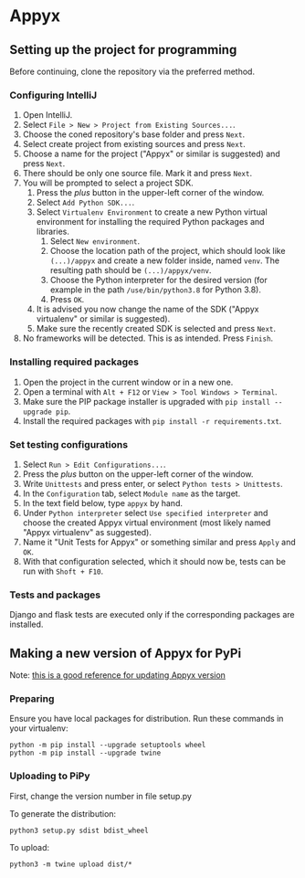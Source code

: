 # Appyx

## Setting up the project for programming
Before continuing, clone the repository via the preferred method.

### Configuring IntelliJ
1. Open IntelliJ.
2. Select `File > New > Project from Existing Sources...`.
3. Choose the coned repository's base folder and press `Next`.
4. Select create project from existing sources and press `Next`.
5. Choose a name for the project ("Appyx" or similar is suggested) and press `Next`.
6. There should be only one source file. Mark it and press `Next`.
7. You will be prompted to select a project SDK.
    1. Press the _plus_ button in the upper-left corner of the window.
    2. Select `Add Python SDK...`.
    3. Select `Virtualenv Environment` to create a new Python virtual environment for installing the required Python packages and libraries.
        1. Select `New environment`.
        2. Choose the location path of the project, which should look like `(...)/appyx` and create a new folder inside, named `venv`. The resulting path should be `(...)/appyx/venv`.
        3. Choose the Python interpreter for the desired version (for example in the path `/use/bin/python3.8` for Python 3.8).
        4. Press `OK`.
    4. It is advised you now change the name of the SDK ("Appyx virtualenv" or similar is suggested).
    5. Make sure the recently created SDK is selected and press `Next`.
8. No frameworks will be detected. This is as intended. Press `Finish`.

### Installing required packages
1. Open the project in the current window or in a new one.
2. Open a terminal with `Alt + F12` or `View > Tool Windows > Terminal`.
3. Make sure the PIP package installer is upgraded with `pip install --upgrade pip`.
4. Install the required packages with `pip install -r requirements.txt`.

### Set testing configurations
1. Select `Run > Edit Configurations...`.
2. Press the _plus_ button on the upper-left corner of the window.
3. Write `Unittests` and press enter, or select `Python tests > Unittests`.
4. In the `Configuration` tab, select `Module name` as the target.
5. In the text field below, type `appyx` by hand.
6. Under `Python interpreter` select `Use specified interpreter` and choose the created Appyx virtual environment (most likely named "Appyx virtualenv" as suggested).
7. Name it "Unit Tests for Appyx" or something similar and press `Apply` and `OK`.
8. With that configuration selected, which it should now be, tests can be run with `Shoft + F10`.

### Tests and packages
Django and flask tests are executed only if the corresponding packages are installed.

## Making a new version of Appyx for PyPi
Note: [this is a good reference for updating Appyx version](https://widdowquinn.github.io/coding/update-pypi-package/)

### Preparing
Ensure you have local packages for distribution. Run these commands in your virtualenv:

```
python -m pip install --upgrade setuptools wheel
python -m pip install --upgrade twine
```

### Uploading to PiPy
First, change the version number in file setup.py

To generate the distribution:
```
python3 setup.py sdist bdist_wheel
```

To upload:
```
python3 -m twine upload dist/*
```